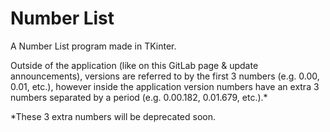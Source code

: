# Number List
A Number List program made in TKinter.

Outside of the application (like on this GitLab page & update announcements), versions are referred to by the first 3 numbers (e.g. 0.00, 0.01, etc.), however inside the application version numbers have an extra 3 numbers separated by a period (e.g. 0.00.182, 0.01.679, etc.).*

*These 3 extra numbers will be deprecated soon.
